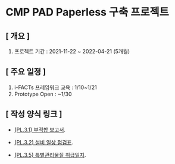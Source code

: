 # CMP PAD Paperless 구축 프로젝트

## [ 개요 ]

1. 프로젝트 기간 : 2021-11-22 ~ 2022-04-21 (5개월)

## [ 주요 일정 ]

1. i-FACTs 프레임워크 교육 : 1/10~1/21
2. Prototype Open : ~1/30

## [ 작성 양식 링크 ]

- [(PL.3.1) 부적합 보고서](html/PL.3.1.html).

- [(PL.3.2) 설비 일상 점검표](html/PL.3.2.html).

- [(PL.3.5) 특별관리물질 취급일지](html/PL.3.5.html).

